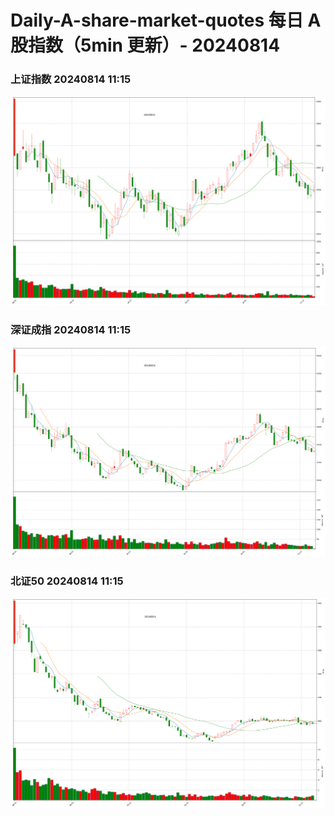 
# Daily-A-share-market-quotes 每日 A 股指数（5min 更新）- 20240814

### 上证指数 20240814 11:15
![](./fig/2024/8/20240814-sh000001.png)

### 深证成指 20240814 11:15
![](./fig/2024/8/20240814-sz399001.png)

### 北证50 20240814 11:15
![](./fig/2024/8/20240814-bj899050.png)
